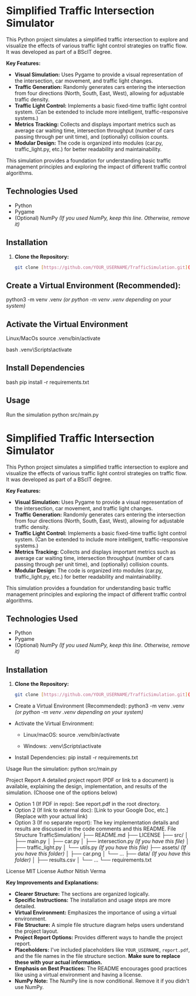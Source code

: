# Simplified Traffic Intersection Simulator

This Python project simulates a simplified traffic intersection to explore and visualize the effects of various traffic light control strategies on traffic flow. It was developed as part of a BScIT degree.

**Key Features:**

* **Visual Simulation:** Uses Pygame to provide a visual representation of the intersection, car movement, and traffic light changes.
* **Traffic Generation:** Randomly generates cars entering the intersection from four directions (North, South, East, West), allowing for adjustable traffic density.
* **Traffic Light Control:** Implements a basic fixed-time traffic light control system. (Can be extended to include more intelligent, traffic-responsive systems.)
* **Metrics Tracking:** Collects and displays important metrics such as average car waiting time, intersection throughput (number of cars passing through per unit time), and (optionally) collision counts.
* **Modular Design:** The code is organized into modules (car.py, traffic_light.py, etc.) for better readability and maintainability.

This simulation provides a foundation for understanding basic traffic management principles and exploring the impact of different traffic control algorithms.

## Technologies Used

* Python
* Pygame
* (Optional) NumPy  *(If you used NumPy, keep this line. Otherwise, remove it)*

## Installation


1. **Clone the Repository:**
   ```bash
   git clone [https://github.com/YOUR_USERNAME/TrafficSimulation.git](https://github.com/YOUR_USERNAME/TrafficSimulation.git)  *(Replace with your actual repository URL)*

## Create a Virtual Environment (Recommended):
python3 -m venv .venv  *(or python -m venv .venv depending on your system)*

## Activate the Virtual Environment
Linux/MacOs
source .venv/bin/activate

bash
.venv\Scripts\activate

## Install Dependencies
bash
pip install -r requirements.txt

## Usage
Run the simulation
python src/main.py

# Simplified Traffic Intersection Simulator

This Python project simulates a simplified traffic intersection to explore and visualize the effects of various traffic light control strategies on traffic flow. It was developed as part of a BScIT degree.

**Key Features:**

* **Visual Simulation:** Uses Pygame to provide a visual representation of the intersection, car movement, and traffic light changes.
* **Traffic Generation:** Randomly generates cars entering the intersection from four directions (North, South, East, West), allowing for adjustable traffic density.
* **Traffic Light Control:** Implements a basic fixed-time traffic light control system. (Can be extended to include more intelligent, traffic-responsive systems.)
* **Metrics Tracking:** Collects and displays important metrics such as average car waiting time, intersection throughput (number of cars passing through per unit time), and (optionally) collision counts.
* **Modular Design:** The code is organized into modules (car.py, traffic_light.py, etc.) for better readability and maintainability.

This simulation provides a foundation for understanding basic traffic management principles and exploring the impact of different traffic control algorithms.

## Technologies Used

* Python
* Pygame
* (Optional) NumPy  *(If you used NumPy, keep this line. Otherwise, remove it)*

## Installation

1. **Clone the Repository:**
   ```bash
   git clone [https://github.com/YOUR_USERNAME/TrafficSimulation.git](https://github.com/YOUR_USERNAME/TrafficSimulation.git)  *(Replace with your actual repository URL)*

 * Create a Virtual Environment (Recommended):
   python3 -m venv .venv  *(or python -m venv .venv depending on your system)*

 * Activate the Virtual Environment:
   * Linux/macOS:
     source .venv/bin/activate

   * Windows:
     .venv\Scripts\activate

 * Install Dependencies:
   pip install -r requirements.txt

Usage
Run the simulation:
python src/main.py

Project Report
A detailed project report (PDF or link to a document) is available, explaining the design, implementation, and results of the simulation.  (Choose one of the options below)
 * Option 1 (If PDF in repo):  See report.pdf in the root directory.
 * Option 2 (If link to external doc):  [Link to your Google Doc, etc.] (Replace with your actual link)
 * Option 3 (If no separate report):  The key implementation details and results are discussed in the code comments and this README.
File Structure
TrafficSimulation/
├── README.md
├── LICENSE
├── src/
│   ├── main.py
│   ├── car.py
│   ├── intersection.py  *(If you have this file)*
│   ├── traffic_light.py
│   └── utils.py        *(If you have this file)*
├── assets/             *(If you have this folder)*
│   ├── car.png
│   └── ...
├── data/               *(If you have this folder)*
│   ├── results.csv
│   └── ...
└── requirements.txt

License
MIT License
Author
Nitish Verma

**Key Improvements and Explanations:**

* **Clearer Structure:**  The sections are organized logically.
* **Specific Instructions:** The installation and usage steps are more detailed.
* **Virtual Environment:** Emphasizes the importance of using a virtual environment.
* **File Structure:**  A simple file structure diagram helps users understand the project layout.
* **Project Report Options:** Provides different ways to handle the project report.
* **Placeholders:**  I've included placeholders like `YOUR_USERNAME`, `report.pdf`, and the file names in the file structure section.  **Make sure to replace these with your actual information.**
* **Emphasis on Best Practices:**  The README encourages good practices like using a virtual environment and having a license.
* **NumPy Note:**  The NumPy line is now conditional.  Remove it if you didn't use NumPy.
